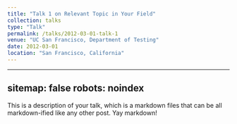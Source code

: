 ```yaml
---
title: "Talk 1 on Relevant Topic in Your Field"
collection: talks
type: "Talk"
permalink: /talks/2012-03-01-talk-1
venue: "UC San Francisco, Department of Testing"
date: 2012-03-01
location: "San Francisco, California"
---
```

---
sitemap: false
robots: noindex
---

This is a description of your talk, which is a markdown files that can be all markdown-ified like any other post. Yay markdown!
